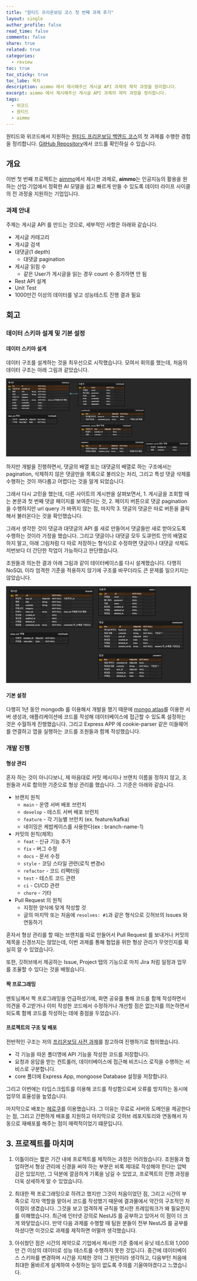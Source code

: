 ```yaml
---
title: "원티드 프리온보딩 코스 첫 번째 과제 후기"
layout: single
author_profile: false
read_time: false
comments: false
share: true
related: true
categories:
  - review
toc: true
toc_sticky: true
toc_labe: 목차
description: aimmo 에서 제시해주신 게시글 API 과제의 제작 과정을 정리합니다.
excerpt: aimmo 에서 제시해주신 게시글 API 과제의 제작 과정을 정리합니다.
tags:
  - 위코드
  - 원티드
  - aimmo
---
```


원티드와 위코드에서 지원하는 [원티드 프리온보딩 백엔드 코스](https://www.wanted.co.kr/events/pre_onboarding_course_4)의 첫 과제를 수행한 경험을 정리합니다. [GitHub Repository](https://github.com/chinsanchung/preonboarding-aimmo)에서 코드를 확인하실 수 있습니다.

## 개요

이번 첫 번째 프로젝트는 [aimmo](https://aimmo.co.kr/)에서 제시한 과제로, **aimmo**는 인공지능의 활용을 원하는 산업·기업에서 정확한 AI 모델을 쉽고 빠르게 만들 수 있도록 데이터 라이프 사이클의 전 과정을 지원하는 기업입니다.

### 과제 안내

주제는 게시글 API 를 만드는 것으로, 세부적인 사항은 아래와 같습니다.

- 게시글 카테고리
- 게시글 검색
- 대댓글(1 depth)
  - 대댓글 pagination
- 게시글 읽힘 수
  - 같은 User가 게시글을 읽는 경우 count 수 증가하면 안 됨
- Rest API 설계
- Unit Test
- 1000만건 이상의 데이터를 넣고 성능테스트 진행 결과 필요

## 회고

### 데이터 스키마 설계 및 기본 설정

#### 데이터 스키마 설계

데이터 구조를 설계하는 것을 최우선으로 시작했습니다. 모여서 회의를 했는데, 처음의 데이터 구조는 아래 그림과 같았습니다.

![첫 번째 erd](https://github.com/chinsanchung/chinsanchung.github.com/blob/master/assets/images/2021-11-03-preonboarding-first-erd_1.PNG?raw=true)

하지만 개발을 진행하면서, 댓글의 배열 또는 대댓글의 배열로 하는 구조에서는 pagination, 삭제하지 않은 댓글만을 목록으로 불러오는 처리, 그리고 특성 댓글 삭제를 수행하는 것이 까다롭고 어렵다는 것을 알게 되었습니다.

그래서 다시 고민을 했는데, 다른 사이트의 게시판을 살펴보면서, 1. 게시글을 조회할 때는 본문과 첫 번째 댓글 페이지를 보여준다는 것, 2. 페이지 버튼으로 댓글 pagination 을 수행하지만 url query 가 바뀌지 않는 점, 마지막 3. 댓글의 댓글은 따로 버튼을 클릭해서 불러온다는 것을 확인했습니다.

그래서 생각한 것이 댓글과 대댓글의 API 를 새로 만들어서 댓글들만 새로 받아오도록 수행하는 것이라 가정을 했습니다. 그리고 댓글이나 대댓글 모두 도큐먼트 안의 배열로 하지 말고, 아래 그림처럼 다 따로 저장하는 형식으로 수정하면 댓글이나 대댓글 삭제도 저번보다 더 간단한 작업이 가능하다고 판단했습니다.

조원들과 의논한 결과 아래 그림과 같이 데이터베이스를 다시 설계했습니다. 다행히 NoSQL 이라 엄격한 기준을 적용하지 않기에 구조를 바꾸더라도 큰 문제를 일으키지는 않았습니다.

![두 번째 erd](https://github.com/lhj0621/imagetemp/blob/master/2021-11-03%2004;10;50.PNG?raw=true)

#### 기본 설정

다행히 1년 동안 mongodb 를 이용해서 개발을 했기 때문에 [mongo atlas](https://www.mongodb.com/atlas/database)를 이용한 서버 생성과, 애플리케이션에 코드를 작성해 데이터베이스에 접근할 수 있도록 설정하는 것은 수월하게 진행했습니다.
그리고 Express APP 에 cookie-parser 같은 미들웨어를 연결하고 앱을 실행하는 코드를 조원들과 함께 작성했습니다.

### 개발 진행

#### 형상 관리

혼자 하는 것이 아니다보니, 제 마음대로 커밋 메시지나 브랜치 이름을 정하지 않고, 조원들과 서로 합의한 기준으로 형상 관리를 했습니다. 그 기준은 아래와 같습니다.

- 브랜치 원칙
  - `main` - 운영 서버 배포 브런치
  - `develop` - 테스트 서버 배포 브런치
  - `feature` - 각 기능별 브런치 (ex. feature/kafka)
  - 네이밍은 케밥케이스를 사용한다(ex : branch-name-1)
- 커밋의 원칙(제목)
  - `feat` - 신규 기능 추가
  - `fix` - 버그 수정
  - `docs` - 문서 수정
  - `style` - 코딩 스타일 관련(로직 변경x)
  - `refactor` - 코드 리팩터링
  - `test` - 테스트 코드 관련
  - `ci` - CI/CD 관련
  - `chore` - 기타
- Pull Request 의 원칙
  - 지정한 양식에 맞게 작성할 것
  - 글의 마지막 또는 처음에 `resolves: #1`과 같은 형식으로 깃허브의 Issues 와 연동하기

혼자서 형상 관리를 할 때는 브랜치를 따로 만들어서 Pull Request 를 보내거나 커밋의 제목을 신경쓰지는 않았는데, 이번 과제를 통해 협업을 위한 형상 관리가 무엇인지를 확실히 알 수 있었습니다.

또한, 깃허브에서 제공하는 Issue, Project 탭의 기능으로 마치 Jira 처럼 일정과 업무를 조율할 수 있다는 것을 배웠습니다.

#### 짝 프로그래밍

멘토님께서 짝 프로그래밍을 언급하셨기에, 화면 공유를 통해 코드를 함께 작성하면서 의견을 주고받거나 이미 작성한 코드에서 수정하거나 개선할 점은 없는지를 의논하면서 되도록 함께 코드를 작성하는 데에 중점을 두었습니다.

#### 프로젝트의 구조 및 배포

전반적인 구조는 저의 [프리온보딩 사전 과제](https://github.com/chinsanchung/board-api-assignment)를 참고하여 진행하기로 협의했습니다.

- 각 기능을 따온 폴더명에 API 기능을 작성한 코드를 저장합니다.
- 요청과 응답을 받는 컨트롤러, 데이터베이스에 접근해 비즈니스 로직을 수행하는 서비스로 구분합니다.
- core 폴더에 Express App, mongoose Database 설정을 저장합니다.

그리고 이번에는 타입스크립트를 이용해 코드를 작성함으로써 오류를 방지하는 동시에 업무의 효율성을 높였습니다.

마지막으로 배포는 [헤로쿠](https://www.heroku.com/)를 이용했습니다. 그 이유는 무료로 서버와 도메인을 제공한다는 점, 그리고 간편하게 배포를 지원하고 마지막으로 깃허브 레포지토리와 연동해서 자동으로 재배포를 해주는 점이 매력적이었기 떄문입니다.

## 3. 프로젝트를 마치며

1. 이틀이라는 짧은 기간 내에 프로젝트를 제작하는 과정은 어려웠습니다. 조원들과 협업하면서 형상 관리에 신경을 써야 하는 부분은 비록 제대로 작성해야 한다는 압박감은 있었지만, 그 덕분에 깔끔하게 기록을 남길 수 있었고, 프로젝트의 진행 과정을 더욱 상세하게 알 수 있었습니다.

2. 최대한 짝 프로그래밍으로 하려고 했지만 그것이 처음이었던 점, 그리고 시간의 부족으로 각자 역할을 맡아서 코드를 작성했기 때문에 결과물에서 약간의 구조적인 차이점이 생겼습니다. 그것을 보고 엄격하게 규칙을 명시한 프레임워크가 왜 필요한지를 이해했습니다. 최근에 인터넷 강의로 NestJS 를 공부하고 있어서 이 점이 더 크게 와닿았습니다. 만약 다음 과제를 수행할 때 팀원 분들이 전부 NestJS 를 공부를 하셨다면 이것으로 과제를 제작하면 어떨까 생각했습니다.

3. 아쉬웠던 점은 시간의 제약으로 기업에서 제시한 기준 중에서 유닛 테스트와 1,000만 건 이상의 데이터로 성능 테스트를 수행하지 못한 것입니다. 중간에 데이터베이스 스키마를 변경하며 시간을 지체한 것이 그 원인이라 생각하고, 다음부턴 처음에 최대한 올바르게 설계하여 수정하는 일이 없도록 주의를 기울여야겠다고 느꼈습니다.
